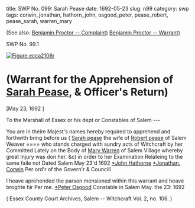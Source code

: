 title: SWP No. 099: Sarah Pease
date: 1692-05-23
slug: n99
category: swp
tags: corwin_jonathan, hathorn_john, osgood_peter, pease_robert, pease_sarah, warren_mary




(See also: [Benjamin Proctor -- Complaint)](/n105.html#n105.1) [Benjamin Proctor -- Warrant)](/n105.html#n105.2)

<div markdown class="doc" id="n99.1">

<div class="doc_id">SWP No. 99.1</div>


<span markdown class="figure">[![Figure ecca2106r](archives/ecca/thumb/ecca2106r.jpg)](archives/ecca/large/ecca2106r.jpg)</span>

# (Warrant for the Apprehension of [Sarah Pease](/tag/pease_sarah.html), & Officer's Return)

[May 23, 1692 ] 

To the Marshall of Essex or his dept or Constables  of Salem ---

You are in theire Majest's names hereby required to apprehend and forthwith bring before us ( [Sarah pease](/tag/pease_sarah.html) the wife of [Robert pease](/tag/pease_robert.html) of Salem Weaver ====  who stands charged with sundry acts of Witchcraft by her Committed Lately on the Body of [Mary Warren](/tag/warren_mary.html) of Salem Village whereby great Injury was don her. &c) in order to her Examination Relateing to the same faile not Dated Salem May 23'd 1692 
                                                    [*John Hathorne](/tag/hathorn_john.html)
                                                    [*Jonathan. Corwin](/tag/corwin_jonathan.html)
                                                    Per ord'r of the Govern'r & Councill 

I heave aprehended the parson mensioned within this warrant and heave broghte hir 
Per me. [*Peter Osgood](/tag/osgood_peter.html) Constable in Salem 
May. the 23: 1692

( Essex County Court Archives, Salem -- Witchcraft Vol. 2, no. 106. )


</div>